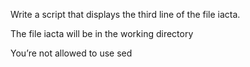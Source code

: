 Write a script that displays the third line of the file iacta.

The file iacta will be in the working directory

You’re not allowed to use sed
